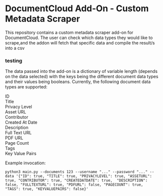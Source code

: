 
# DocumentCloud Add-On - Custom Metadata Scraper

This repository contains a custom metadata scraper add-on for DocumentCloud. The user can check which data types they would like to scrape,and the addon will fetch that specific data and compile the result/s into a csv  

### testing

The data passed into the add-on is a dictionary of variable length (depends on the data selected) with the keys being the different document data types and their values being booleans. Currently, the following document data types are supported:

ID  <br />
Title <br />
Privacy Level <br />
Asset URL <br />
Contributor <br />
Created At Date <br />
Description <br />
Full Text URL <br />
PDF URL  <br />
Page Count <br />
Tags <br />
Key Value Pairs <br />

Example invocation:
```
python3 main.py --documents 123 --username "..." --password "..." --data '{"ID": true, "TITLE": true, "PRIVACYLEVEL": true, "ASSETURL": true, "CONTRIBUTOR": true, "CREATEDATDATE": true,  "DESCRIPTION": false, "FULLTEXTURL": true, "PDFURL": false, "PAGECOUNT": true, "TAGS": true, "KEYVALUEPAIRS": false}' 
```